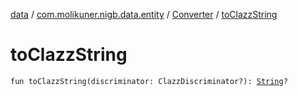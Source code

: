 [data](../../index.md) / [com.molikuner.nigb.data.entity](../index.md) / [Converter](index.md) / [toClazzString](./to-clazz-string.md)

# toClazzString

`fun toClazzString(discriminator: ClazzDiscriminator?): `[`String`](https://kotlinlang.org/api/latest/jvm/stdlib/kotlin/-string/index.html)`?`